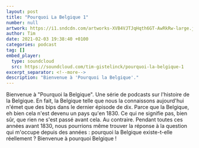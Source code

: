 ```yaml
---
layout: post
title: "Pourquoi La Belgique 1"
number: null
artwork: https://i1.sndcdn.com/artworks-XVB4VJTJqHqth6GT-AwRkRw-large.jpg
author: Tim
date: 2021-02-03 19:38:40 +0100
categories: podcast
tag: []
embed_player:
  type: soundcloud
  src: https://soundcloud.com/tim-gistelinck/pourquoi-la-belgique-1
excerpt_separator: <!--more-->
description: "Bienvenue à 'Pourquoi la Belgique'."
---
```

Bienvenue à "Pourquoi la Belgique". Une série de podcasts sur l'histoire de la Belgique. En fait, la Belgique telle que nous la connaissons aujourd'hui n'émet que des bips dans le dernier épisode de dix. Parce que la Belgique, eh bien cela n'est devenu un pays qu'en 1830. Ce qui ne signifie pas, bien sûr, que rien ne s'est passé avant cela. Au contraire. Pendant toutes ces années avant 1830, nous pourrions même trouver la réponse à la question qui m'occupe depuis des années : pourquoi la Belgique existe-t-elle réellement ? Bienvenue à pourquoi Belgique !